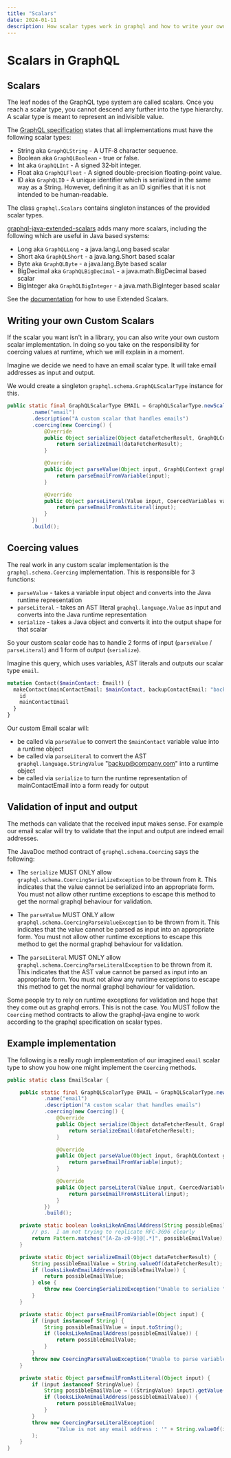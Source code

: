 ```yaml
---
title: "Scalars"
date: 2024-01-11
description: How scalar types work in graphql and how to write your own scalars
---
```

# Scalars in GraphQL

## Scalars

The leaf nodes of the GraphQL type system are called scalars. Once you reach a scalar type, you
cannot descend any further into the type hierarchy. A scalar type is meant to represent
an indivisible value.

The [GraphQL specification](https://spec.graphql.org/draft/#sec-Scalars) states that all implementations must have the following scalar types:

* String aka ``GraphQLString`` - A UTF‐8 character sequence.
* Boolean aka ``GraphQLBoolean`` - true or false.
* Int aka ``GraphQLInt`` - A signed 32‐bit integer.
* Float aka ``GraphQLFloat`` - A signed double-precision floating-point value.
* ID aka ``GraphQLID`` - A unique identifier which is serialized in the same way as a String. However, defining it as an ID signifies that it is not intended to be human‐readable.

The class ``graphql.Scalars`` contains singleton instances of the provided scalar types.

[graphql-java-extended-scalars](https://github.com/graphql-java/graphql-java-extended-scalars) adds many more scalars, including the following which are useful in Java based systems:

* Long aka ``GraphQLLong`` - a java.lang.Long based scalar
* Short aka ``GraphQLShort`` - a java.lang.Short based scalar
* Byte aka ``GraphQLByte``  - a java.lang.Byte based scalar
* BigDecimal aka ``GraphQLBigDecimal`` - a java.math.BigDecimal based scalar
* BigInteger aka ``GraphQLBigInteger`` - a java.math.BigInteger based scalar

See the [documentation](https://github.com/graphql-java/graphql-java-extended-scalars) for how to use Extended Scalars.

## Writing your own Custom Scalars

If the scalar you want isn't in a library, you can also write your own custom scalar implementation. In doing so you take on the responsibility for coercing values
at runtime, which we will explain in a moment.

Imagine we decide we need to have an email scalar type. It will take email addresses as input and output.

We would create a singleton ``graphql.schema.GraphQLScalarType`` instance for this.

```java
public static final GraphQLScalarType EMAIL = GraphQLScalarType.newScalar()
        .name("email")
        .description("A custom scalar that handles emails")
        .coercing(new Coercing() {
            @Override
            public Object serialize(Object dataFetcherResult, GraphQLContext graphQLContext, Locale locale) {
                return serializeEmail(dataFetcherResult);
            }

            @Override
            public Object parseValue(Object input, GraphQLContext graphQLContext, Locale locale) {
                return parseEmailFromVariable(input);
            }

            @Override
            public Object parseLiteral(Value input, CoercedVariables variables, GraphQLContext graphQLContext, Locale locale) {
                return parseEmailFromAstLiteral(input);
            }
        })
        .build();
```

## Coercing values

The real work in any custom scalar implementation is the ``graphql.schema.Coercing`` implementation. This is responsible for 3 functions:

* ``parseValue`` - takes a variable input object and converts into the Java runtime representation
* ``parseLiteral`` - takes an AST literal ``graphql.language.Value`` as input and converts into the Java runtime representation
* ``serialize`` - takes a Java object and converts it into the output shape for that scalar

So your custom scalar code has to handle 2 forms of input (`parseValue` / `parseLiteral`) and 1 form of output (`serialize`).

Imagine this query, which uses variables, AST literals and outputs our scalar type ``email``.

```graphql
mutation Contact($mainContact: Email!) {
  makeContact(mainContactEmail: $mainContact, backupContactEmail: "backup@company.com") {
    id
    mainContactEmail
  }
}
```

Our custom Email scalar will:

* be called via ``parseValue`` to convert the ``$mainContact`` variable value into a runtime object
* be called via ``parseLiteral`` to convert the AST ``graphql.language.StringValue`` "backup@company.com" into a runtime object
* be called via ``serialize`` to turn the runtime representation of mainContactEmail into a form ready for output

## Validation of input and output

The methods can validate that the received input makes sense. For example our email scalar will try to validate that the input
and output are indeed email addresses.

The JavaDoc method contract of ``graphql.schema.Coercing`` says the following:

* The ``serialize`` MUST ONLY allow ``graphql.schema.CoercingSerializeException`` to be thrown from it. This indicates that the
  value cannot be serialized into an appropriate form.  You must not allow other runtime exceptions to escape this method to get
  the normal graphql behaviour for validation.

* The ``parseValue`` MUST ONLY allow ``graphql.schema.CoercingParseValueException`` to be thrown from it. This indicates that the
  value cannot be parsed as input into an appropriate form. You must not allow other runtime exceptions to escape this method to get
  the normal graphql behaviour for validation.

* The ``parseLiteral`` MUST ONLY allow ``graphql.schema.CoercingParseLiteralException`` to be thrown from it. This indicates that the
  AST value cannot be parsed as input into an appropriate form. You must not allow any runtime exceptions to escape this method to get
  the normal graphql behaviour for validation.

Some people try to rely on runtime exceptions for validation and hope that they come out as graphql errors. This is not the case. You
MUST follow the ``Coercing`` method contracts to allow the graphql-java engine to work according to the graphql specification on scalar types.

## Example implementation

The following is a really rough implementation of our imagined ``email`` scalar type to show you how one might implement the ``Coercing`` methods.

```java
public static class EmailScalar {

    public static final GraphQLScalarType EMAIL = GraphQLScalarType.newScalar()
            .name("email")
            .description("A custom scalar that handles emails")
            .coercing(new Coercing() {
                @Override
                public Object serialize(Object dataFetcherResult, GraphQLContext graphQLContext, Locale locale) {
                    return serializeEmail(dataFetcherResult);
                }

                @Override
                public Object parseValue(Object input, GraphQLContext graphQLContext, Locale locale) {
                    return parseEmailFromVariable(input);
                }

                @Override
                public Object parseLiteral(Value input, CoercedVariables variables, GraphQLContext graphQLContext, Locale locale) {
                    return parseEmailFromAstLiteral(input);
                }
            })
            .build();

    private static boolean looksLikeAnEmailAddress(String possibleEmailValue) {
        // ps.  I am not trying to replicate RFC-3696 clearly
        return Pattern.matches("[A-Za-z0-9]@[.*]", possibleEmailValue);
    }

    private static Object serializeEmail(Object dataFetcherResult) {
        String possibleEmailValue = String.valueOf(dataFetcherResult);
        if (looksLikeAnEmailAddress(possibleEmailValue)) {
            return possibleEmailValue;
        } else {
            throw new CoercingSerializeException("Unable to serialize " + possibleEmailValue + " as an email address");
        }
    }

    private static Object parseEmailFromVariable(Object input) {
        if (input instanceof String) {
            String possibleEmailValue = input.toString();
            if (looksLikeAnEmailAddress(possibleEmailValue)) {
                return possibleEmailValue;
            }
        }
        throw new CoercingParseValueException("Unable to parse variable value " + input + " as an email address");
    }

    private static Object parseEmailFromAstLiteral(Object input) {
        if (input instanceof StringValue) {
            String possibleEmailValue = ((StringValue) input).getValue();
            if (looksLikeAnEmailAddress(possibleEmailValue)) {
                return possibleEmailValue;
            }
        }
        throw new CoercingParseLiteralException(
                "Value is not any email address : '" + String.valueOf(input) + "'"
        );
    }
}
```
